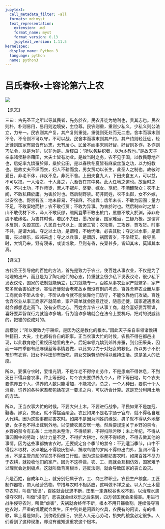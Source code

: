 ```yaml
---
jupytext:
  cell_metadata_filter: -all
  formats: md:myst
  text_representation:
    extension: .md
    format_name: myst
    format_version: 0.13
    jupytext_version: 1.11.5
kernelspec:
  display_name: Python 3
  language: python
  name: python3
---
```

# 吕氏春秋&#8226;士容论第六上农

![](image/cover.jpg)

【原文】

三曰：古先圣王之所以导其民者，先务於农。民农非徒为地利也，贵其志也。民农则朴，朴则易用，易用则边境安，主位尊。民农则重，重则少私义，少私义则公法立，力专一。民农则其产复，其产复则重徙，重徙则死处而无二虑。舍本而事末则不令，不令则不可以守，不可以战。民舍本而事末则其产约，其产约则轻迁徙，轻迁徙则国家有患皆有远志，无有居心。民舍本而事末则好智，好智则多诈，多诈则巧法令，以是为非，以非为是。后稷曰：“所以务耕织者，以为本教也。”是故天子亲率诸侯耕帝藉田，大夫士皆有功业。是故当时之务，农不见于国，以教民尊地产也，后妃率九嫔蚕於郊，桑於公田，是以春秋冬夏皆有麻枲丝茧之功，以力妇教也。是故丈夫不织而衣，妇人不耕而食，男女贸功以长生，此圣人之制也。故敬时爱日，非老不休，非疾不息，非死不舍。上田夫食九人，下田夫食五人，可以益，不可以损。一人治之，十人食之，六畜皆在其中矣。此大任地之道也。故当时之务，不兴土功，不作师徒，庶人不冠弁、娶妻、嫁女、享祀，不酒醴聚众；农不上闻，不敢私藉於庸。为害於时也。然后制野禁。苟非同姓，农不出御，女不外嫁，以安农也。野禁有五：地未辟易，不操麻，不出粪；齿年未长，不敢为园囿；量力不足，不敢渠地而耕；农不敢行贾；不敢为异事。为害於时也。然后制四时之禁：山不敢伐材下木，泽人不敢灰僇，缳网罝罦不敢出於门，罛罟不敢入於渊，泽非舟虞不敢缘名。为害其时也。若民不力田，墨乃家畜。国家难治，三疑乃极。是谓背本反则，失毁其国。凡民自七尺以上，属诸三官：农攻粟，工攻器，贾攻货。时事不共，是谓大凶。夺之以土功，是谓稽，不绝忧唯，必丧其秕；夺之以水事，是谓籥，丧以继乐，四邻来虚；夺之以兵事，是谓厉，祸因胥岁，不举铚艾。数夺民时，大饥乃来。野有寝耒，或谈或歌，旦则有昏，丧粟甚多。皆知其末，莫知其本真。

【译文】

古代圣王引导他的百姓的方法，首先是致力于农业。使百姓从事农业，不仅是为了地理的出产，而且是为了陶冶他们的心志，持重就会很少私下发表议论，很少私下发表议论，国家的法制就能确立，民力就能专一。百姓从事农业家产就繁多，家产繁多就会害怕迁徙，害怕迁徙就会老死故乡而没有别的考虑。百姓舍弃农业而从事工商就会不昕从命令，不昕从命令就不能依靠他们防守，不能依靠他们攻战。百姓舍弃农业从事工商家产就简单，家产简单就会随意迁徙，随意迁徙，国家遭遇患难就会都想远走高飞，没有安居之心。百姓舍弃农业从事工商，就会喜好耍弄智谋，喜好耍弄智谋行为就诡诈多端，行为诡诈多端就会在法令上耍机巧，把对的说威错的，把错的说成对的。

后稷说；“所以要致力于耕织，是因为这是教化的根本。”因此天子亲自率领诸侯耕种籍田，大夫，士也都有各自的职事。正当农事大忙的时候，农民不得在都邑出现，以此教育他们重视田地里的生产。后妃率领九嫔到郊外养蚕，到公田采桑，因而一年四季都有绩麻缫丝等事情要做，以此来尽力于对妇女的教化。所以男子不织布却有衣穿，妇女不种田却有饭吃，男女交换劳动所得以维持生活。这是圣人的法度。

所以，要慎守农时，爱惜光阴，不是年老不得停止劳作，不是患病不得休息，不到死日不得弃舍农事。种上等田地，每个农夫要供养九个人，种下等田地，每个农夫要供养五个人，供养的人数只能增加，不能减少。总之，一个人种田，要供十个人消费，饲养的各种家畜都包括在这一要求之内，可以折合计算。这是充分利用土地的方法。

所以，正当农事大忙的时候，不要大兴土木，不要进行战争。平民如果不是加冠、娶妻，嫁女，祭祀，就不得摆酒聚会。农民如果不是名字通于官府，就不得私自雇人代耕。因为这些事都妨害农时。如果不是因为同姓的缘故，男子就不得从外地娶妻，女子也不得出嫁到外地，以便使农民安居一地。然后要规定关于乡野的禁令。乡野的禁令有五条：土地尚未整治，不得绩麻，不得扫除污秽；未上年纪，不得从事园囿中的劳动；估计力量不足，不得扩大耕地，农民不得经商，不得去做其他的事情。因为这些事都妨害农时。还要规定各个季节的禁令：不到适当季节，山中不得伐木取材，水泽地区不得烧灰割草，捕取鸟兽的罗网不得带出门外，鱼网不得下水，不是主管舟船的官员不得借口行船。因为这些事都妨害农时。如果百姓不尽力于农耕，就投收他们的家产。因为不这样做，农、工、商就会互相仿效，国家难予以理就会达到极点。这就叫做背离根本，违反法则，就会导致国家的丧亡毁灭。

凡是百姓，自成年以上，就分别归属于农，工、商三种职业。农民生产粮食，工匠制作器物，商人经营货物。举措与农时不相适应，这叫做不祥之至。以大兴土木侵夺农时，叫做“延误”，百姓就会忧思不断，田里一定连税谷也收不到。以治理水患侵夺农时，叫做“浸泡”，悲丧就会继欢乐之后来到，四方邻国就会来侵害。用进行战争侵夺农时，叫做“虐害”，灾祸就会终年不断，根本不用开镰收割。连续侵夺百姓农时，严重的饥荒就会发生。田中到处是闲置的农具，农民有的闲谈，有的唱歌，早上看是如此，到傍晚仍照旧。农民人人无心劳动，损失的粮食必定很多。人们看到了这种现象，却没有谁知道重农这个根本。



